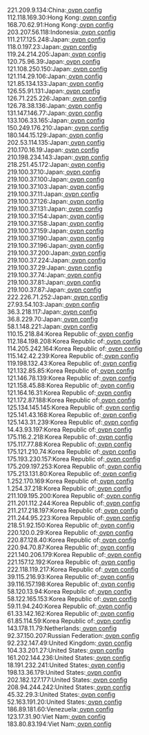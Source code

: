 221.209.9.134:China:[ ovpn config](vpn/221_209_9_134.ovpn)  
112.118.169.30:Hong Kong:[ ovpn config](vpn/112_118_169_30.ovpn)  
168.70.62.91:Hong Kong:[ ovpn config](vpn/168_70_62_91.ovpn)  
203.207.56.118:Indonesia:[ ovpn config](vpn/203_207_56_118.ovpn)  
111.217.125.248:Japan:[ ovpn config](vpn/111_217_125_248.ovpn)  
118.0.197.23:Japan:[ ovpn config](vpn/118_0_197_23.ovpn)  
119.24.214.205:Japan:[ ovpn config](vpn/119_24_214_205.ovpn)  
120.75.96.39:Japan:[ ovpn config](vpn/120_75_96_39.ovpn)  
121.108.250.150:Japan:[ ovpn config](vpn/121_108_250_150.ovpn)  
121.114.29.106:Japan:[ ovpn config](vpn/121_114_29_106.ovpn)  
121.85.134.133:Japan:[ ovpn config](vpn/121_85_134_133.ovpn)  
126.55.91.131:Japan:[ ovpn config](vpn/126_55_91_131.ovpn)  
126.71.225.226:Japan:[ ovpn config](vpn/126_71_225_226.ovpn)  
126.78.38.136:Japan:[ ovpn config](vpn/126_78_38_136.ovpn)  
131.147.146.77:Japan:[ ovpn config](vpn/131_147_146_77.ovpn)  
133.106.33.165:Japan:[ ovpn config](vpn/133_106_33_165.ovpn)  
150.249.176.210:Japan:[ ovpn config](vpn/150_249_176_210.ovpn)  
180.144.15.129:Japan:[ ovpn config](vpn/180_144_15_129.ovpn)  
202.53.114.135:Japan:[ ovpn config](vpn/202_53_114_135.ovpn)  
210.170.16.19:Japan:[ ovpn config](vpn/210_170_16_19.ovpn)  
210.198.234.143:Japan:[ ovpn config](vpn/210_198_234_143.ovpn)  
218.251.45.172:Japan:[ ovpn config](vpn/218_251_45_172.ovpn)  
219.100.37.10:Japan:[ ovpn config](vpn/219_100_37_10.ovpn)  
219.100.37.100:Japan:[ ovpn config](vpn/219_100_37_100.ovpn)  
219.100.37.103:Japan:[ ovpn config](vpn/219_100_37_103.ovpn)  
219.100.37.11:Japan:[ ovpn config](vpn/219_100_37_11.ovpn)  
219.100.37.126:Japan:[ ovpn config](vpn/219_100_37_126.ovpn)  
219.100.37.131:Japan:[ ovpn config](vpn/219_100_37_131.ovpn)  
219.100.37.154:Japan:[ ovpn config](vpn/219_100_37_154.ovpn)  
219.100.37.158:Japan:[ ovpn config](vpn/219_100_37_158.ovpn)  
219.100.37.159:Japan:[ ovpn config](vpn/219_100_37_159.ovpn)  
219.100.37.190:Japan:[ ovpn config](vpn/219_100_37_190.ovpn)  
219.100.37.196:Japan:[ ovpn config](vpn/219_100_37_196.ovpn)  
219.100.37.200:Japan:[ ovpn config](vpn/219_100_37_200.ovpn)  
219.100.37.224:Japan:[ ovpn config](vpn/219_100_37_224.ovpn)  
219.100.37.29:Japan:[ ovpn config](vpn/219_100_37_29.ovpn)  
219.100.37.74:Japan:[ ovpn config](vpn/219_100_37_74.ovpn)  
219.100.37.81:Japan:[ ovpn config](vpn/219_100_37_81.ovpn)  
219.100.37.87:Japan:[ ovpn config](vpn/219_100_37_87.ovpn)  
222.226.71.252:Japan:[ ovpn config](vpn/222_226_71_252.ovpn)  
27.93.54.103:Japan:[ ovpn config](vpn/27_93_54_103.ovpn)  
36.3.218.117:Japan:[ ovpn config](vpn/36_3_218_117.ovpn)  
36.8.229.70:Japan:[ ovpn config](vpn/36_8_229_70.ovpn)  
58.1.148.221:Japan:[ ovpn config](vpn/58_1_148_221.ovpn)  
110.15.218.84:Korea Republic of:[ ovpn config](vpn/110_15_218_84.ovpn)  
112.184.198.208:Korea Republic of:[ ovpn config](vpn/112_184_198_208.ovpn)  
114.205.242.164:Korea Republic of:[ ovpn config](vpn/114_205_242_164.ovpn)  
115.142.42.239:Korea Republic of:[ ovpn config](vpn/115_142_42_239.ovpn)  
119.198.132.43:Korea Republic of:[ ovpn config](vpn/119_198_132_43.ovpn)  
121.132.85.85:Korea Republic of:[ ovpn config](vpn/121_132_85_85.ovpn)  
121.146.78.139:Korea Republic of:[ ovpn config](vpn/121_146_78_139.ovpn)  
121.158.45.88:Korea Republic of:[ ovpn config](vpn/121_158_45_88.ovpn)  
121.164.16.31:Korea Republic of:[ ovpn config](vpn/121_164_16_31.ovpn)  
121.172.87.188:Korea Republic of:[ ovpn config](vpn/121_172_87_188.ovpn)  
125.134.145.145:Korea Republic of:[ ovpn config](vpn/125_134_145_145.ovpn)  
125.141.43.168:Korea Republic of:[ ovpn config](vpn/125_141_43_168.ovpn)  
125.143.31.239:Korea Republic of:[ ovpn config](vpn/125_143_31_239.ovpn)  
14.43.93.197:Korea Republic of:[ ovpn config](vpn/14_43_93_197.ovpn)  
175.116.2.218:Korea Republic of:[ ovpn config](vpn/175_116_2_218.ovpn)  
175.117.77.88:Korea Republic of:[ ovpn config](vpn/175_117_77_88.ovpn)  
175.121.210.74:Korea Republic of:[ ovpn config](vpn/175_121_210_74.ovpn)  
175.193.230.157:Korea Republic of:[ ovpn config](vpn/175_193_230_157.ovpn)  
175.209.197.253:Korea Republic of:[ ovpn config](vpn/175_209_197_253.ovpn)  
175.213.131.80:Korea Republic of:[ ovpn config](vpn/175_213_131_80.ovpn)  
1.252.170.169:Korea Republic of:[ ovpn config](vpn/1_252_170_169.ovpn)  
1.254.37.218:Korea Republic of:[ ovpn config](vpn/1_254_37_218.ovpn)  
211.109.195.200:Korea Republic of:[ ovpn config](vpn/211_109_195_200.ovpn)  
211.201.112.244:Korea Republic of:[ ovpn config](vpn/211_201_112_244.ovpn)  
211.217.218.197:Korea Republic of:[ ovpn config](vpn/211_217_218_197.ovpn)  
211.244.95.223:Korea Republic of:[ ovpn config](vpn/211_244_95_223.ovpn)  
218.51.92.150:Korea Republic of:[ ovpn config](vpn/218_51_92_150.ovpn)  
220.120.0.29:Korea Republic of:[ ovpn config](vpn/220_120_0_29.ovpn)  
220.87.128.40:Korea Republic of:[ ovpn config](vpn/220_87_128_40.ovpn)  
220.94.70.87:Korea Republic of:[ ovpn config](vpn/220_94_70_87.ovpn)  
221.140.206.179:Korea Republic of:[ ovpn config](vpn/221_140_206_179.ovpn)  
221.157.12.192:Korea Republic of:[ ovpn config](vpn/221_157_12_192.ovpn)  
222.118.119.217:Korea Republic of:[ ovpn config](vpn/222_118_119_217.ovpn)  
39.115.216.93:Korea Republic of:[ ovpn config](vpn/39_115_216_93.ovpn)  
39.116.157.198:Korea Republic of:[ ovpn config](vpn/39_116_157_198.ovpn)  
58.120.13.94:Korea Republic of:[ ovpn config](vpn/58_120_13_94.ovpn)  
58.122.165.153:Korea Republic of:[ ovpn config](vpn/58_122_165_153.ovpn)  
59.11.94.240:Korea Republic of:[ ovpn config](vpn/59_11_94_240.ovpn)  
61.33.142.162:Korea Republic of:[ ovpn config](vpn/61_33_142_162.ovpn)  
61.85.114.59:Korea Republic of:[ ovpn config](vpn/61_85_114_59.ovpn)  
143.178.11.79:Netherlands:[ ovpn config](vpn/143_178_11_79.ovpn)  
92.37.150.207:Russian Federation:[ ovpn config](vpn/92_37_150_207.ovpn)  
92.232.147.49:United Kingdom:[ ovpn config](vpn/92_232_147_49.ovpn)  
104.33.201.27:United States:[ ovpn config](vpn/104_33_201_27.ovpn)  
161.202.144.236:United States:[ ovpn config](vpn/161_202_144_236.ovpn)  
18.191.232.241:United States:[ ovpn config](vpn/18_191_232_241.ovpn)  
198.13.36.179:United States:[ ovpn config](vpn/198_13_36_179.ovpn)  
202.182.127.177:United States:[ ovpn config](vpn/202_182_127_177.ovpn)  
208.94.244.242:United States:[ ovpn config](vpn/208_94_244_242.ovpn)  
45.32.29.3:United States:[ ovpn config](vpn/45_32_29_3.ovpn)  
52.163.191.20:United States:[ ovpn config](vpn/52_163_191_20.ovpn)  
186.89.181.60:Venezuela:[ ovpn config](vpn/186_89_181_60.ovpn)  
123.17.31.90:Viet Nam:[ ovpn config](vpn/123_17_31_90.ovpn)  
183.80.83.194:Viet Nam:[ ovpn config](vpn/183_80_83_194.ovpn)  
